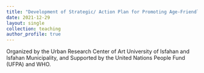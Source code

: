 ```yaml
---
title: "Development of Strategic/ Action Plan for Promoting Age-Friendly Communities in Isfahan, Based on the Rapid Assessment In 2019"
date: 2021-12-29
layout: single
collection: teaching
author_profile: true
---
```


Organized by the Urban Research Center of Art University of Isfahan and Isfahan Municipality, and Supported by the United Nations People Fund (UFPA) and WHO.
